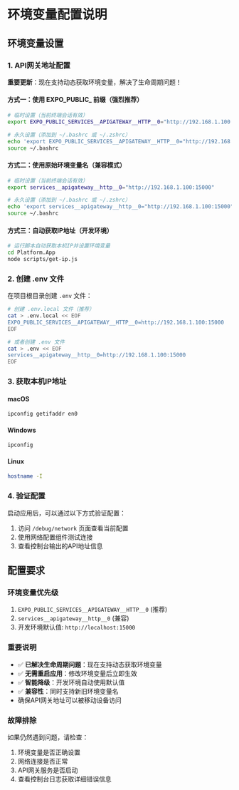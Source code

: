 # 环境变量配置说明

## 环境变量设置

### 1. API网关地址配置

**重要更新**：现在支持动态获取环境变量，解决了生命周期问题！

#### 方式一：使用 EXPO_PUBLIC_ 前缀（强烈推荐）
```bash
# 临时设置（当前终端会话有效）
export EXPO_PUBLIC_SERVICES__APIGATEWAY__HTTP__0="http://192.168.1.100:15000"

# 永久设置（添加到 ~/.bashrc 或 ~/.zshrc）
echo 'export EXPO_PUBLIC_SERVICES__APIGATEWAY__HTTP__0="http://192.168.1.100:15000"' >> ~/.bashrc
source ~/.bashrc
```

#### 方式二：使用原始环境变量名（兼容模式）
```bash
# 临时设置（当前终端会话有效）
export services__apigateway__http__0="http://192.168.1.100:15000"

# 永久设置（添加到 ~/.bashrc 或 ~/.zshrc）
echo 'export services__apigateway__http__0="http://192.168.1.100:15000"' >> ~/.bashrc
source ~/.bashrc
```

#### 方式三：自动获取IP地址（开发环境）
```bash
# 运行脚本自动获取本机IP并设置环境变量
cd Platform.App
node scripts/get-ip.js
```

### 2. 创建 .env 文件

在项目根目录创建 `.env` 文件：

```bash
# 创建 .env.local 文件（推荐）
cat > .env.local << EOF
EXPO_PUBLIC_SERVICES__APIGATEWAY__HTTP__0=http://192.168.1.100:15000
EOF

# 或者创建 .env 文件
cat > .env << EOF
services__apigateway__http__0=http://192.168.1.100:15000
EOF
```

### 3. 获取本机IP地址

#### macOS
```bash
ipconfig getifaddr en0
```

#### Windows
```cmd
ipconfig
```

#### Linux
```bash
hostname -I
```

### 4. 验证配置

启动应用后，可以通过以下方式验证配置：

1. 访问 `/debug/network` 页面查看当前配置
2. 使用网络配置组件测试连接
3. 查看控制台输出的API地址信息

## 配置要求

### 环境变量优先级
1. `EXPO_PUBLIC_SERVICES__APIGATEWAY__HTTP__0` (推荐)
2. `services__apigateway__http__0` (兼容)
3. 开发环境默认值: `http://localhost:15000`

### 重要说明
- ✅ **已解决生命周期问题**：现在支持动态获取环境变量
- ✅ **无需重启应用**：修改环境变量后立即生效
- ✅ **智能降级**：开发环境自动使用默认值
- ✅ **兼容性**：同时支持新旧环境变量名
- 确保API网关地址可以被移动设备访问

### 故障排除
如果仍然遇到问题，请检查：
1. 环境变量是否正确设置
2. 网络连接是否正常
3. API网关服务是否启动
4. 查看控制台日志获取详细错误信息
